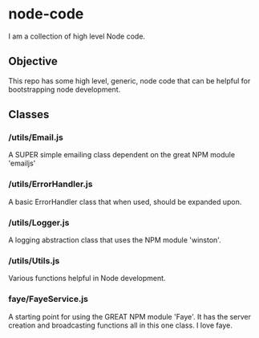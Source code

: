 # node-code

I am a collection of high level Node code.

## Objective
This repo has some high level, generic, node code that can be helpful for bootstrapping node development.

## Classes

### /utils/Email.js
A SUPER simple emailing class dependent on the great NPM module 'emailjs'

### /utils/ErrorHandler.js
A basic ErrorHandler class that when used, should be expanded upon.

### /utils/Logger.js
A logging abstraction class that uses the NPM module 'winston'.

### /utils/Utils.js
Various functions helpful in Node development.

### faye/FayeService.js
A starting point for using the GREAT NPM module 'Faye'. It has the server creation and broadcasting functions all in this one class. I love faye.